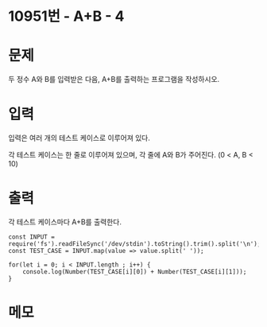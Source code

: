 # 10951번 - A+B - 4


# 문제
두 정수 A와 B를 입력받은 다음, A+B를 출력하는 프로그램을 작성하시오.

# 입력
입력은 여러 개의 테스트 케이스로 이루어져 있다.

각 테스트 케이스는 한 줄로 이루어져 있으며, 각 줄에 A와 B가 주어진다. (0 < A, B < 10)

# 출력
각 테스트 케이스마다 A+B를 출력한다.
```
const INPUT = require('fs').readFileSync('/dev/stdin').toString().trim().split('\n');
const TEST_CASE = INPUT.map(value => value.split(' '));

for(let i = 0; i < INPUT.length ; i++) {
    console.log(Number(TEST_CASE[i][0]) + Number(TEST_CASE[i][1]));
}
```

# 메모
